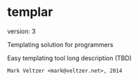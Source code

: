 templar
=======

version: 3

Templating solution for programmers

Easy templating tool long description (TBD)

	Mark Veltzer <mark@veltzer.net>, 2014

